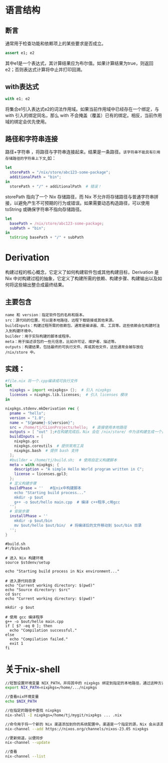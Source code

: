 # 语言结构
## 断言
通常用于检查功能和依赖项上的某些要求是否成立。
```nix
assert e1; e2
```
其中e1是一个表达式，其计算结果应为布尔值。如果计算结果为true，则返回e2；否则表达式计算将中止并打印回溯。

## with表达式​
```nix
with e1; e2
```
将集合e1引入表达式e2的词法作用域。如果当前作用域中已经存在一个绑定，与 with 引入的绑定同名，那么 with 不会掩盖（覆盖）已有的绑定。相反，当前作用域的绑定会优先使用。

## 路径和字符串连接
路径+字符串 ，将路径与字符串连接起来。结果是一条路径。`该字符串不能具有引用存储路径的字符串上下文`,如：
```nix
let
  storePath = "/nix/store/abc123-some-package";
  additionalPath = "bin";
in
  storePath + "/" + additionalPath  # 错误！
```
 storePath 指向了一个 Nix 存储路径，而 Nix 不允许将存储路径与普通字符串拼接，以避免产生不可预期的行为或错误。如果需要动态构造路径，可以使用 toString 或确保字符串不指向存储路径。
```nix
let
  basePath = /nix/store/abc123-some-package;
  subPath = "bin";
in
  toString basePath + "/" + subPath
```

# Derivation 
构建过程的核心概念，它定义了如何构建软件包或其他构建目标，Derivation 是 Nix 中对构建过程的抽象，它定义了构建所需的依赖、构建步骤、构建输出以及如何将这些输出整合成最终结果。
## 主要包含
    name 和 version：指定软件包的名称和版本。
    src：源代码的位置，可以是本地路径、远程下载链接或其他来源。
    buildInputs：构建过程所需的依赖包，通常是编译器、库、工具等。这些依赖会在构建时注入到构建环境中。
    builder：用于实际构建的脚本或程序。
    meta：用于描述该包的一些元信息，比如许可证、维护者、描述等。
    outputs：构建结果，包括最终的可执行文件、库或其他文件，这些通常会被存放在 /nix/store 中。
## 实践：
```nix
#file.nix 将一个.cpp编译成可执行文件
let
  nixpkgs = import <nixpkgs> {};  # 引入 nixpkgs
  licenses = nixpkgs.lib.licenses;  # 引入 licenses 模块
in

nixpkgs.stdenv.mkDerivation rec {
  pname = "hello";
  version = "1.0";
  name = "${pname}-${version}";
  src = /home/tj/CLionProjects/hello;  # 直接使用本地路径
  outputs = [ "out" ];#在构建完成后，Nix 会在 /nix/store/ 中为该构建生成一个目录，并将 out 路径指向那个实际的目录。
  buildInputs = [
    nixpkgs.gcc
    nixpkgs.coreutils  # 提供常用工具
    nixpkgs.bash  # 提供 bash 支持
  ];
  #builder = /home/tj/build.sh;  # 使用自定义构建脚本
  meta = with nixpkgs; {
    description = "A simple Hello World program written in C";
    license = licenses.gpl3;
  };
  # 定义构建步骤
  buildPhase = ''   #在nix中构建脚本
    echo "Starting build process..."
    mkdir -p $out
    g++ -o $out/hello main.cpp  # 编译 c++程序,c用gcc
  '';
  # 安装步骤
  installPhase = ''
    mkdir -p $out/bin
    mv $out/hello $out/bin/  # 将编译后的文件移动到 $out/bin 目录
  '';
}
```

```bush
#build.sh
#!/bin/bash

# 进入 Nix 构建环境
source $stdenv/setup

echo "Starting build process in Nix environment..."

# 进入源代码目录
echo "Current working directory: $(pwd)"
echo "Source directory: $src"
cd $src
echo "Current working directory: $(pwd)"

mkdir -p $out

# 使用 gcc 编译程序
g++ -o $out/hello main.cpp
if [ $? -eq 0 ]; then
  echo "Compilation successful."
else
  echo "Compilation failed."
  exit 1
fi

```



# 关于nix-shell
```bash
//短暂设置环境变量 NIX_PATH，并将其中的 nixpkgs 绑定到指定的本地路径，通过这种方式，Nix 会在指定的路径中查找 nixpkgs，而不是默认的在线源或其他路径
export NIX_PATH=nixpkgs=/home/.../nixpkgs   

//查看nix环境变量
echo $NIX_PATH

//在指定的路径中查找 nixpkgs
nix-shell -I nixpkgs=/home/tj/mygit/nixpkgs ... .nix

//命令用于将一个新的 Nix 渠道添加到你的系统配置中。渠道是一个指定的源，Nix 会从该源下载包和更新。如果源发生变化，Nix 会重新从新的源下载并计算依赖
nix-channel --add https://nixos.org/channels/nixos-23.05 nixpkgs

//更新频道，以便同步
nix-channel --update

//查看
nix-channel --list
```
